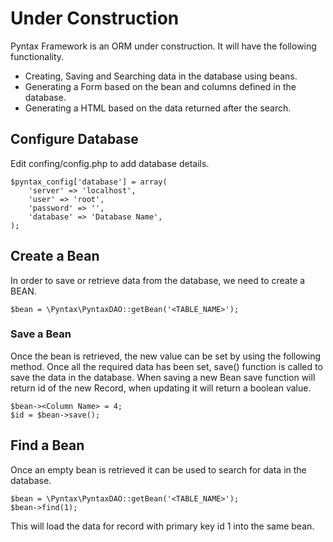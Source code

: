 # Under Construction
Pyntax Framework is an ORM under construction. It will have the following functionality.
- Creating, Saving and Searching data in the database using beans.
- Generating a Form based on the bean and columns defined in the database.
- Generating a HTML based on the data returned after the search.

## Configure Database

Edit confing/config.php to add database details.

```
$pyntax_config['database'] = array(
    'server' => 'localhost',
    'user' => 'root',
    'password' => '',
    'database' => 'Database Name',
);
```

## Create a Bean

In order to save or retrieve data from the database, we need to create a BEAN.

```
$bean = \Pyntax\PyntaxDAO::getBean('<TABLE_NAME>');
```

### Save a Bean
Once the bean is retrieved, the new value can be set by using the following method. Once all the required data has
been set, save() function is called to save the data in the database. When saving a new Bean save function will return
id of the new Record, when updating it will return a boolean value.

```
$bean-><Column Name> = 4;
$id = $bean->save();
```

## Find a Bean
Once an empty bean is retrieved it can be used to search for data in the database.

```
$bean = \Pyntax\PyntaxDAO::getBean('<TABLE_NAME>');
$bean->find(1);
```

This will load the data for record with primary key id 1 into the same bean.
